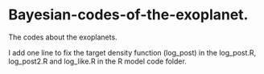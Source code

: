# Bayesian-codes-of-the-exoplanet.

The codes about the exoplanets.

I add one line to fix the target density function (log_post) in the log_post.R, log_post2.R and log_like.R in the R model code folder.
